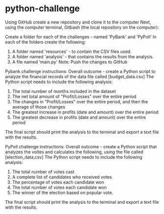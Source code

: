 # python-challenge
Using GitHub create a new repository and clone it to the computer
Next, using the computer terminal, Gitbash (the local repository on the computer):

Create a folder for each of the challenges - named 'PyBank' and 'PyPoll'
In each of the folders create the following:
1) A folder named 'resources' - to contain the CSV files used.
2) A folder named 'analysis' - that contains the results from the analysis.
3) A file named 'main.py'
Note: Push the changes to GitHub

Pybank challenge instructions:
Overall outcome - create a Python script to analyze the financial records of the data file called [budget_data.csv]
The Python script needs to include the following analysis:
1) The total number of months included in the dataset
2) The net total amount of "Profit/Losses" over the entire period
3) The changes in "Profit/Losses" over the entire period, and then the average of those changes
4) The greatest increase in profits (date and amount) over the entire period
5) The greatest decrease in profits (date and amount) over the entire period

The final script should print the analysis to the terminal and export a text file with the results.


PyPoll challenge instructions:
Overall outcome - create a Python script that analyzes the voltes and calculates the following, using the file called [election_data,csv]
The Python script needs to include the following analysis:
1) The total number of votes cast
2) A complete list of candidates who received votes
3) The percentage of votes each candidate won
4) The total number of votes each candidate won
5) The winner of the election based on popular vote.

The final script should print the analysis to the terminal and export a text file with the results.
